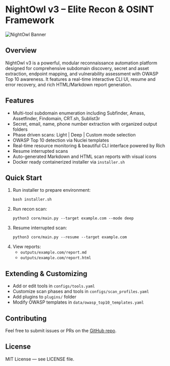 # NightOwl v3 – Elite Recon & OSINT Framework

![NightOwl Banner](https://your.logo.url/here.png)

## Overview

NightOwl v3 is a powerful, modular reconnaissance automation platform designed for comprehensive subdomain discovery, secret and asset extraction, endpoint mapping, and vulnerability assessment with OWASP Top 10 awareness. It features a real-time interactive CLI UI, resume and error recovery, and rich HTML/Markdown report generation.

## Features

- Multi-tool subdomain enumeration including Subfinder, Amass, Assetfinder, Findomain, CRT.sh, Sublist3r
- Secret, email, name, phone number extraction with organized output folders
- Phase driven scans: Light | Deep | Custom mode selection
- OWASP Top 10 detection via Nuclei templates
- Real-time resource monitoring & beautiful CLI interface powered by Rich
- Resume interrupted scans
- Auto-generated Markdown and HTML scan reports with visual icons
- Docker ready containerized installer via `installer.sh`

## Quick Start

1. Run installer to prepare environment:
    ```
    bash installer.sh
    ```
2. Run recon scan:
    ```
    python3 core/main.py --target example.com --mode deep
    ```
3. Resume interrupted scan:
    ```
    python3 core/main.py --resume --target example.com
    ```
4. View reports:
    - `outputs/example.com/report.md`
    - `outputs/example.com/report.html`

## Extending & Customizing

- Add or edit tools in `configs/tools.yaml`
- Customize scan phases and tools in `configs/scan_profiles.yaml`
- Add plugins to `plugins/` folder
- Modify OWASP templates in `data/owasp_top10_templates.yaml`

## Contributing

Feel free to submit issues or PRs on the [GitHub repo](https://github.com/youruser/nightowl).

## License

MIT License — see LICENSE file.
